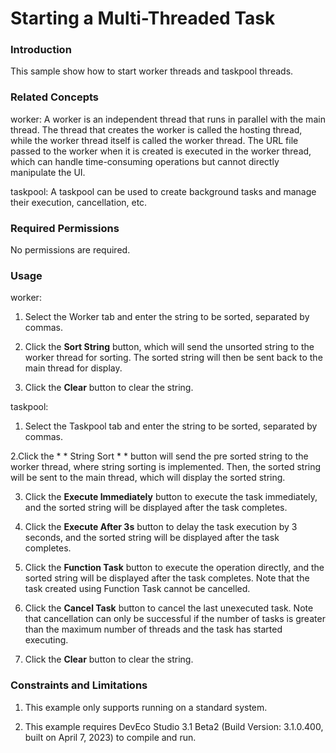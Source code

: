 # Starting a Multi-Threaded Task


### Introduction

This sample show how to start worker threads and taskpool threads.

### Related Concepts

worker: A worker is an independent thread that runs in parallel with the main thread. The thread that creates the worker is called the hosting thread, while the worker thread itself is called the worker thread. The URL file passed to the worker when it is created is executed in the worker thread, which can handle time-consuming operations but cannot directly manipulate the UI.

taskpool: A taskpool can be used to create background tasks and manage their execution, cancellation, etc.

### Required Permissions

No permissions are required.

### Usage

worker:

1. Select the Worker tab and enter the string to be sorted, separated by commas.

2. Click the **Sort String** button, which will send the unsorted string to the worker thread for sorting. The sorted string will then be sent back to the main thread for display.

3. Click the **Clear** button to clear the string.

taskpool:

1. Select the Taskpool tab and enter the string to be sorted, separated by commas.

2.Click the * * String Sort * * button will send the pre sorted string to the worker thread, where string sorting is implemented. Then, the sorted string will be sent to the main thread, which will display the sorted string.

3. Click the **Execute Immediately** button to execute the task immediately, and the sorted string will be displayed after the task completes.

4. Click the **Execute After 3s** button to delay the task execution by 3 seconds, and the sorted string will be displayed after the task completes.

5. Click the **Function Task** button to execute the operation directly, and the sorted string will be displayed after the task completes. Note that the task created using Function Task cannot be cancelled.

6. Click the **Cancel Task** button to cancel the last unexecuted task. Note that cancellation can only be successful if the number of tasks is greater than the maximum number of threads and the task has started executing.

7. Click the **Clear** button to clear the string.

### Constraints and Limitations

1. This example only supports running on a standard system.

2. This example requires DevEco Studio 3.1 Beta2 (Build Version: 3.1.0.400, built on April 7, 2023) to compile and run.
